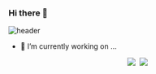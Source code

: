 ### Hi there 👋




![header](https://capsule-render.vercel.app/api?type=waving&color=C4DEEE&height=300&section=header&StrokeWidth=2&text=Seoyun💫&fontColor=78AAC3&fontSize=70&fontAlign=75&animation=fadeIn)

- 🔭 I’m currently working on ...
<p align = "center"
    <img src ="https://img.shields.io/badge/-C++-DCCBED"></a>&nbsp
    <img src ="https://img.shields.io/badge/-C-FCB7D0"></a>&nbsp
    <img src ="https://img.shields.io/badge/-Pyhon-9979C1"></a>&nbsp
</p>
<!--
**ksyeun/ksyeun** is a ✨ _special_ ✨ repository because its `README.md` (this file) appears on your GitHub profile.

Here are some ideas to get you started:


- 🔭 I’m currently working on ...
- 🌱 I’m currently learning ...
- 👯 I’m looking to collaborate on ...
- 🤔 I’m looking for help with ...
- 💬 Ask me about ...
- 📫 How to reach me: ...
- 😄 Pronouns: ...
- ⚡ Fun fact: ...
-->
